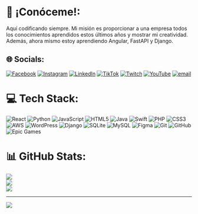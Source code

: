 # 💫 ¡Conóceme!:
Aquí codificando siempre. Mi misión es proporcionar a una empresa todos los conocimientos aprendidos estos últimos años y mostrar mi creatividad. Además, ahora mismo estoy aprendiendo Angular, FastAPI y Django.


## 🌐 Socials:
[![Facebook](https://img.shields.io/badge/Facebook-%231877F2.svg?logo=Facebook&logoColor=white)](https://facebook.com/Luisvy) [![Instagram](https://img.shields.io/badge/Instagram-%23E4405F.svg?logo=Instagram&logoColor=white)](https://instagram.com/Luuisvy) [![LinkedIn](https://img.shields.io/badge/LinkedIn-%230077B5.svg?logo=linkedin&logoColor=white)](https://linkedin.com/in/luismanuelaviles) [![TikTok](https://img.shields.io/badge/TikTok-%23000000.svg?logo=TikTok&logoColor=white)](https://tiktok.com/@Luisvy4u) [![Twitch](https://img.shields.io/badge/Twitch-%239146FF.svg?logo=Twitch&logoColor=white)](https://twitch.tv/Luisvy) [![YouTube](https://img.shields.io/badge/YouTube-%23FF0000.svg?logo=YouTube&logoColor=white)](https://youtube.com/@Luisvy) [![email](https://img.shields.io/badge/Email-D14836?logo=gmail&logoColor=white)](mailto:luiszmanuelaviles@gmail.com) 

# 💻 Tech Stack:
![React](https://img.shields.io/badge/react-%2320232a.svg?style=for-the-badge&logo=react&logoColor=%2361DAFB) ![Python](https://img.shields.io/badge/python-3670A0?style=for-the-badge&logo=python&logoColor=ffdd54) ![JavaScript](https://img.shields.io/badge/javascript-%23323330.svg?style=for-the-badge&logo=javascript&logoColor=%23F7DF1E) ![HTML5](https://img.shields.io/badge/html5-%23E34F26.svg?style=for-the-badge&logo=html5&logoColor=white) ![Java](https://img.shields.io/badge/java-%23ED8B00.svg?style=for-the-badge&logo=openjdk&logoColor=white) ![Swift](https://img.shields.io/badge/swift-F54A2A?style=for-the-badge&logo=swift&logoColor=white) ![PHP](https://img.shields.io/badge/php-%23777BB4.svg?style=for-the-badge&logo=php&logoColor=white) ![CSS3](https://img.shields.io/badge/css3-%231572B6.svg?style=for-the-badge&logo=css3&logoColor=white) ![AWS](https://img.shields.io/badge/AWS-%23FF9900.svg?style=for-the-badge&logo=amazon-aws&logoColor=white) ![WordPress](https://img.shields.io/badge/WordPress-%23117AC9.svg?style=for-the-badge&logo=WordPress&logoColor=white) ![Django](https://img.shields.io/badge/django-%23092E20.svg?style=for-the-badge&logo=django&logoColor=white) ![SQLite](https://img.shields.io/badge/sqlite-%2307405e.svg?style=for-the-badge&logo=sqlite&logoColor=white) ![MySQL](https://img.shields.io/badge/mysql-4479A1.svg?style=for-the-badge&logo=mysql&logoColor=white) ![Figma](https://img.shields.io/badge/figma-%23F24E1E.svg?style=for-the-badge&logo=figma&logoColor=white) ![Git](https://img.shields.io/badge/git-%23F05033.svg?style=for-the-badge&logo=git&logoColor=white) ![GitHub](https://img.shields.io/badge/github-%23121011.svg?style=for-the-badge&logo=github&logoColor=white) ![Epic Games](https://img.shields.io/badge/epicgames-%23313131.svg?style=for-the-badge&logo=epicgames&logoColor=white)
# 📊 GitHub Stats:
![](https://github-readme-stats.vercel.app/api?username=Luisvy&theme=dark&hide_border=false&include_all_commits=false&count_private=false)<br/>
![](https://nirzak-streak-stats.vercel.app/?user=Luisvy&theme=dark&hide_border=false)<br/>
![](https://github-readme-stats.vercel.app/api/top-langs/?username=Luisvy&theme=dark&hide_border=false&include_all_commits=false&count_private=false&layout=compact)

---
[![](https://visitcount.itsvg.in/api?id=Luisvy&icon=0&color=0)](https://visitcount.itsvg.in)

<!-- Proudly created with GPRM ( https://gprm.itsvg.in ) -->
